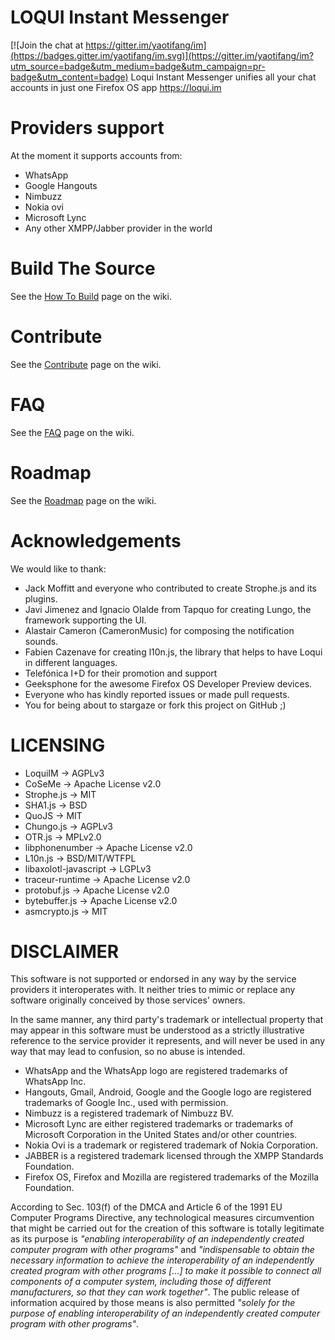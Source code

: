 LOQUI Instant Messenger
=====

[![Join the chat at https://gitter.im/yaotifang/im](https://badges.gitter.im/yaotifang/im.svg)](https://gitter.im/yaotifang/im?utm_source=badge&utm_medium=badge&utm_campaign=pr-badge&utm_content=badge)
Loqui Instant Messenger unifies all your chat accounts in just one Firefox OS app
https://loqui.im

Providers support
===
At the moment it supports accounts from:
 * WhatsApp
 * Google Hangouts
 * Nimbuzz
 * Nokia ovi
 * Microsoft Lync
 * Any other XMPP/Jabber provider in the world

Build The Source
===
See the [How To Build](https://github.com/loqui/im/wiki/Build-Loqui) page on the wiki.

Contribute
===
See the [Contribute](https://github.com/loqui/im/wiki/Contribute) page on the wiki.

FAQ
===
See the [FAQ](https://github.com/loqui/im/wiki/FAQ) page on the wiki.

Roadmap
===
See the [Roadmap](https://github.com/loqui/im/wiki/Roadmap) page on the wiki.

Acknowledgements
===
We would like to thank:
 * Jack Moffitt and everyone who contributed to create Strophe.js and its plugins.
 * Javi Jimenez and Ignacio Olalde from Tapquo for creating Lungo, the framework supporting the UI.
 * Alastair Cameron (CameronMusic) for composing the notification sounds.
 * Fabien Cazenave for creating l10n.js, the library that helps to have Loqui in different languages.
 * Telefónica I+D for their promotion and support
 * Geeksphone for the awesome Firefox OS Developer Preview devices.
 * Everyone who has kindly reported issues or made pull requests.
 * You for being about to stargaze or fork this project on GitHub ;)

LICENSING
===
 * LoquiIM → AGPLv3
 * CoSeMe → Apache License v2.0
 * Strophe.js → MIT
 * SHA1.js → BSD
 * QuoJS → MIT
 * Chungo.js → AGPLv3
 * OTR.js → MPLv2.0
 * libphonenumber → Apache License v2.0
 * L10n.js → BSD/MIT/WTFPL
 * libaxolotl-javascript → LGPLv3
 * traceur-runtime → Apache License v2.0
 * protobuf.js → Apache License v2.0
 * bytebuffer.js → Apache License v2.0
 * asmcrypto.js → MIT

DISCLAIMER
===
This software is not supported or endorsed in any way by the service providers it interoperates with. It neither tries to mimic or replace any software originally conceived by those services' owners.

In the same manner, any third party's trademark or intellectual property that may appear in this software must be understood as a strictly illustrative reference to the service provider it represents, and will never be used in any way that may lead to confusion, so no abuse is intended. 

* WhatsApp and the WhatsApp logo are registered trademarks of WhatsApp Inc.
* Hangouts, Gmail, Android, Google and the Google logo are registered trademarks of Google Inc., used with permission.
* Nimbuzz is a registered trademark of Nimbuzz BV.
* Microsoft Lync are either registered trademarks or trademarks of Microsoft Corporation in the United States and/or other countries.
* Nokia Ovi is a trademark or registered trademark of Nokia Corporation.
* JABBER is a registered trademark licensed through the XMPP Standards Foundation.
* Firefox OS, Firefox and Mozilla are registered trademarks of the Mozilla Foundation.

According to Sec. 103(f) of the DMCA and Article 6 of the 1991 EU Computer Programs Directive, any technological measures circumvention that might be carried out for the creation of this software is totally legitimate as its purpose is *"enabling interoperability of an independently created computer program with other programs"* and *"indispensable to obtain the necessary infor­mation to achieve the interoperability of an indepen­dently created program with other programs [...] to make it possible to connect all components of a computer system, including those of different manufacturers, so that they can work together"*. The public release of information acquired by those means is also permitted *"solely for the purpose of enabling interoperability of an independently created computer program with other programs"*.
